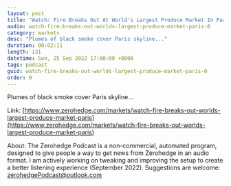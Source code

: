 ```yaml
---
layout: post
title: "Watch: Fire Breaks Out At World's Largest Produce Market In Paris"
audio: watch-fire-breaks-out-worlds-largest-produce-market-paris-0
category: markets
desc: "Plumes of black smoke cover Paris skyline..."
duration: 00:02:11
length: 131
datetime: Sun, 25 Sep 2022 17:00:00 +0000
tags: podcast
guid: watch-fire-breaks-out-worlds-largest-produce-market-paris-0
order: 0
---
```

Plumes of black smoke cover Paris skyline...

Link: [https://www.zerohedge.com/markets/watch-fire-breaks-out-worlds-largest-produce-market-paris](https://www.zerohedge.com/markets/watch-fire-breaks-out-worlds-largest-produce-market-paris)

About: The Zerohedge Podcast is a non-commercial, automated program, designed to give people a way to get news from Zerohedge in an audio format.  I am actively working on tweaking and improving the setup to create a better listening experience (September 2022).  Suggestions are welcome: [zerohedgePodcast@outlook.com](mailto:zerohedgePodcast@outlook.com)